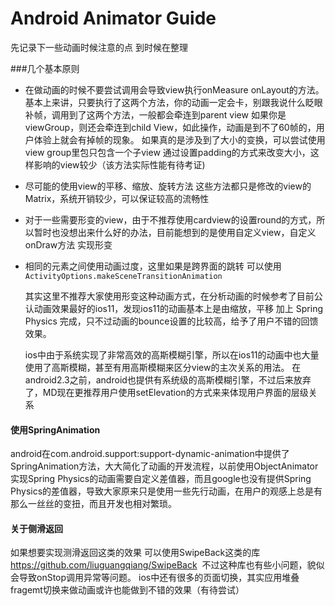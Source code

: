 # Android Animator Guide

先记录下一些动画时候注意的点 到时候在整理

###几个基本原则
- 在做动画的时候不要尝试调用会导致view执行onMeasure onLayout的方法。 基本上来讲，只要执行了这两个方法，你的动画一定会卡，别跟我说什么眨眼补帧，调用到了这两个方法，一般都会牵连到parent view 如果你是viewGroup，则还会牵连到child View，如此操作，动画是到不了60帧的，用户体验上就会有掉帧的现象。 如果真的是涉及到了大小的变换，可以尝试使用view group里包只包含一个子view 通过设置padding的方式来改变大小，这样影响的view较少（该方法实际性能有待考证)
- 尽可能的使用view的平移、缩放、旋转方法 这些方法都只是修改的view的Matrix，系统开销较少，可以保证较高的流畅性
- 对于一些需要形变的view，由于不推荐使用cardview的设置round的方式，所以暂时也没想出来什么好的办法，目前能想到的是使用自定义view，自定义onDraw方法 实现形变
- 相同的元素之间使用动画过度，这里如果是跨界面的跳转 可以使用`ActivityOptions.makeSceneTransitionAnimation`

  其实这里不推荐大家使用形变这种动画方式，在分析动画的时候参考了目前公认动画效果最好的ios11，发现ios11的动画基本上是由缩放，平移 加上 Spring Physics 完成，只不过动画的bounce设置的比较高，给予了用户不错的回馈效果。 

  ios中由于系统实现了非常高效的高斯模糊引擎，所以在ios11的动画中也大量使用了高斯模糊，甚至有用高斯模糊来区分view的主次关系的用法。 在android2.3之前，android也提供有系统级的高斯模糊引擎，不过后来放弃了，MD现在更推荐用户使用setElevation的方式来来体现用户界面的层级关系

#### 使用SpringAnimation
android在com.android.support:support-dynamic-animation中提供了SpringAnimation方法，大大简化了动画的开发流程，以前使用ObjectAnimator实现Spring Physics的动画需要自定义差值器，而且google也没有提供Spring Physics的差值器，导致大家原来只是使用一些先行动画，在用户的观感上总是有那么一丝丝的变扭，而且开发也相对繁琐。

#### 关于侧滑返回
如果想要实现测滑返回这类的效果 可以使用SwipeBack这类的库 https://github.com/liuguangqiang/SwipeBack  不过这种库也有些小问题，貌似会导致onStop调用异常等问题。 ios中还有很多的页面切换，其实应用堆叠fragemt切换来做动画或许也能做到不错的效果（有待尝试）

